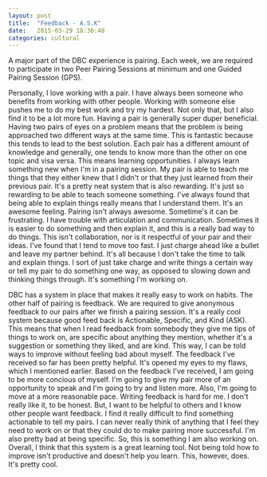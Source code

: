 ```yaml
---
layout: post
title:  "Feedback - A.S.K"
date:   2015-03-29 18:36:48
categories: cultural
---
```


A major part of the DBC experience is pairing. Each week, we are required to participate in two Peer Pairing Sessions at minimum and one Guided Pairing Session (GPS).

Personally, I love working with a pair. I have always been someone who benefits from working with other people. Working with someone else pushes me to do my best work and try my hardest. Not only that, but I also find it to be a lot more fun. Having a pair is generally super duper beneficial. Having two pairs of eyes on a problem means that the problem is being approached two different ways at the same time. This is fantastic because this tends to lead to the best solution. Each pair has a different amount of knowledge and generally, one tends to know more than the other on one topic and visa versa. This means learning opportunities. I always learn something new when I'm in a pairing session. My pair is able to teach me things that they either knew that I didn't or that they just learned from their previous pair. It's a pretty neat system that is also rewarding. It's just so rewarding to be able to teach someone something. I've always found that being able to explain things really means that I understand them. It's an awesome feeling. Pairing isn't always awesome. Sometime's it can be frustrating. I have trouble with articulation and communication. Sometimes it is easier to do something and then explain it, and this is a really bad way to do things. This isn't collaboration, nor is it respectful of your pair and their ideas. I've found that I tend to move too fast. I just charge ahead like a bullet and leave my partner behind. It's all because I don't take the time to talk and explain things. I sort of just take charge and write things a certain way or tell my pair to do something one way, as opposed to slowing down and thinking things through. It's something I'm working on.

DBC has a system in place that makes it really easy to work on habits. The other half of pairing is feedback. We are required to give anonymous feedback to our pairs after we finish a pairing session. It's a really cool system because good feed back is Actionable, Specific, and Kind (ASK). This means that when I read feedback from somebody they give me tips of things to work on, are specific about anything they mention, whether it's a suggestion or something they liked, and are kind. This way, I can be told ways to improve without feeling bad about myself. The feedback I've received so far has been pretty helpful. It's opened my eyes to my flaws, which I mentioned earlier. Based on the feedback I've received, I am going to be more concious of myself. I'm going to give my pair more of an opportunity to speak and I'm going to try and listen more. Also, I'm going to move at a more reasonable pace. Writing feedback is hard for me. I don't really like it, to be honest. But, I want to be helpful to others and I know other people want feedback. I find it really difficult to find something actionable to tell my pairs. I can never really think of anything that I feel they need to work on or that they could do to make pairing more successful. I'm also pretty bad at being specific. So, this is something I am also working on. Overall, I think that this system is a great learning tool. Not being told how to improve isn't productive and doesn't help you learn. This, however, does. It's pretty cool.